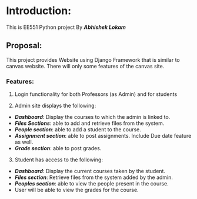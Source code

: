 # Introduction:

This is EE551 Python project By <i>**Abhishek Lokam**</i>

## Proposal:

This project provides Website using Django Framework that is similar to canvas website. There will only some features of the
canvas site.

### Features:

1. Login functionality for both Professors (as Admin) and for students

2. Admin site displays the following:

  * <i>**Dashboard**</i>: Display the courses to which the admin is linked to.
  * <i>**Files Sections**</i>: able to add and retrieve files from the system.
  * <i>**People section**</i>: able to add a student to the course.
  * <i>**Assignment section**</i>: able to post assignments. Include Due date
      feature as well.
  * <i>**Grade section**</i>: able to post grades. 

3. Student has access to the following: 

  * <i>__Dashboard__</i>: Display the current courses taken by the student.
  * <i>__Files section__</i>:  Retrieve files from the system added by the
      admin.
  * <i>__Peoples section__</i>: able to view the people present in the course.
  * User will be able to view the grades for the course.

